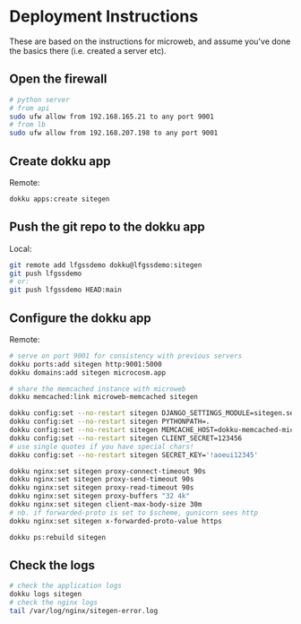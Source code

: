 # Deployment Instructions

These are based on the instructions for microweb, and assume you've done the basics
there (i.e. created a server etc).

## Open the firewall

```bash
# python server
# from api
sudo ufw allow from 192.168.165.21 to any port 9001
# from lb
sudo ufw allow from 192.168.207.198 to any port 9001
```

## Create dokku app

Remote:

```bash
dokku apps:create sitegen
```

## Push the git repo to the dokku app

Local:

```bash
git remote add lfgssdemo dokku@lfgssdemo:sitegen
git push lfgssdemo
# or:
git push lfgssdemo HEAD:main
```

## Configure the dokku app

Remote:

```bash
# serve on port 9001 for consistency with previous servers
dokku ports:add sitegen http:9001:5000
dokku domains:add sitegen microcosm.app

# share the memcached instance with microweb
dokku memcached:link microweb-memcached sitegen

dokku config:set --no-restart sitegen DJANGO_SETTINGS_MODULE=sitegen.settings
dokku config:set --no-restart sitegen PYTHONPATH=.
dokku config:set --no-restart sitegen MEMCACHE_HOST=dokku-memcached-microweb-memcached
dokku config:set --no-restart sitegen CLIENT_SECRET=123456
# use single quotes if you have special chars!
dokku config:set --no-restart sitegen SECRET_KEY='!aoeui12345'

dokku nginx:set sitegen proxy-connect-timeout 90s
dokku nginx:set sitegen proxy-send-timeout 90s
dokku nginx:set sitegen proxy-read-timeout 90s
dokku nginx:set sitegen proxy-buffers "32 4k"
dokku nginx:set sitegen client-max-body-size 30m
# nb. if forwarded-proto is set to $scheme, gunicorn sees http
dokku nginx:set sitegen x-forwarded-proto-value https

dokku ps:rebuild sitegen
```

## Check the logs

```bash
# check the application logs
dokku logs sitegen
# check the nginx logs
tail /var/log/nginx/sitegen-error.log
```
